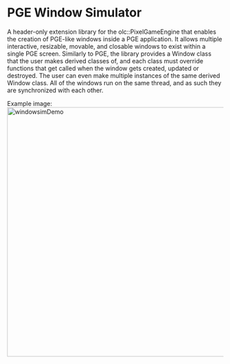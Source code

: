 # PGE Window Simulator

A header-only extension library for the olc::PixelGameEngine that enables the creation of PGE-like windows inside a PGE application. It allows multiple interactive, resizable, movable, and closable windows to exist within a single PGE screen.
Similarly to PGE, the library provides a Window class that the user makes derived classes of, and each class must override functions that get called when the window gets created, updated or destroyed. The user can even make multiple instances of the same derived Window class.
All of the windows run on the same thread, and as such they are synchronized with each other.

Example image:
<img width="799" height="580" alt="windowsimDemo" src="https://github.com/user-attachments/assets/fe73a784-982a-4f3a-b2b5-909224b9c7a0" />
